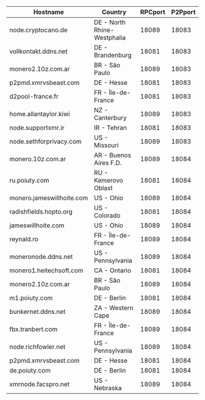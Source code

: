Hostname | Country | RPCport | P2Pport
--- | --- | --- | ---
node.cryptocano.de | DE - North Rhine-Westphalia | 18089 | 18083
vollkontakt.ddns.net | DE - Brandenburg | 18081 | 18083
monero2.10z.com.ar | BR - São Paulo | 18089 | 18083
p2pmd.xmrvsbeast.com | DE - Hesse | 18081 | 18083
d2pool-france.fr | FR - Île-de-France | 18081 | 18083
home.allantaylor.kiwi | NZ - Canterbury | 18089 | 18083
node.supportxmr.ir | IR - Tehran | 18081 | 18083
node.sethforprivacy.com | US - Missouri | 18089 | 18083
monero.10z.com.ar | AR - Buenos Aires F.D. | 18089 | 18084
ru.poiuty.com | RU - Kemerovo Oblast | 18081 | 18084
monero.jameswillhoite.com | US - Ohio | 18089 | 18084
radishfields.hopto.org | US - Colorado | 18081 | 18084
jameswillhoite.com | US - Ohio | 18089 | 18084
reynald.ro | FR - Île-de-France | 18089 | 18084
moneronode.ddns.net | US - Pennsylvania | 18089 | 18084
monero1.heitechsoft.com | CA - Ontario | 18081 | 18084
monero2.10z.com.ar | BR - São Paulo | 18089 | 18084
m1.poiuty.com | DE - Berlin | 18081 | 18084
bunkernet.ddns.net | ZA - Western Cape | 18089 | 18084
fbx.tranbert.com | FR - Île-de-France | 18089 | 18084
node.richfowler.net | US - Pennsylvania | 18089 | 18084
p2pmd.xmrvsbeast.com | DE - Hesse | 18081 | 18084
de.poiuty.com | DE - Berlin | 18081 | 18084
xmrnode.facspro.net | US - Nebraska | 18089 | 18084

